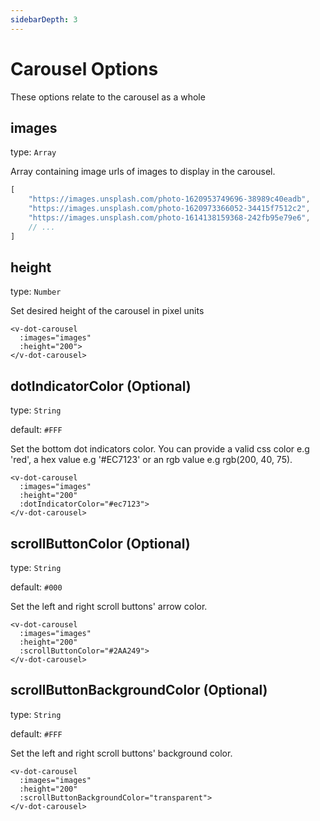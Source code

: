 ```yaml
---
sidebarDepth: 3
---
```


# Carousel Options

These options relate to the carousel as a whole

## images

type: `Array`

Array containing image urls of images to display in the carousel.
```javascript
[
    "https://images.unsplash.com/photo-1620953749696-38989c40eadb",
    "https://images.unsplash.com/photo-1620973366052-34415f7512c2",
    "https://images.unsplash.com/photo-1614138159368-242fb95e79e6",
    // ...
]
```

## height

type: `Number`

Set desired height of the carousel in pixel units
```vue
<v-dot-carousel
  :images="images"
  :height="200">
</v-dot-carousel>
```

## dotIndicatorColor (Optional)

type: `String`

default: `#FFF`

Set the bottom dot indicators color. You can provide a valid css color e.g 'red', a hex value e.g '#EC7123' or an rgb value e.g rgb(200, 40, 75).
```vue
<v-dot-carousel
  :images="images"
  :height="200"
  :dotIndicatorColor="#ec7123">
</v-dot-carousel>
```

## scrollButtonColor (Optional)

type: `String`

default: `#000`

Set the left and right scroll buttons' arrow color.
```vue
<v-dot-carousel
  :images="images"
  :height="200"
  :scrollButtonColor="#2AA249">
</v-dot-carousel>
```

## scrollButtonBackgroundColor (Optional)

type: `String`

default: `#FFF`

Set the left and right scroll buttons' background color.
```vue
<v-dot-carousel
  :images="images"
  :height="200"
  :scrollButtonBackgroundColor="transparent">
</v-dot-carousel>
```